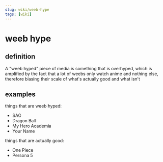 ```yaml
---
slug: wiki/weeb-hype
tags: [wiki]
---
```


# weeb hype

## definition

A "weeb hyped" piece of media is something that is overhyped, which is amplified by the fact that a lot of weebs only watch anime and nothing else, therefore biasing their scale of what's actually good and what isn't

## examples

things that are weeb hyped:
- SAO
- Dragon Ball
- My Hero Academia
- Your Name

things that are actually good:
- One Piece
- Persona 5